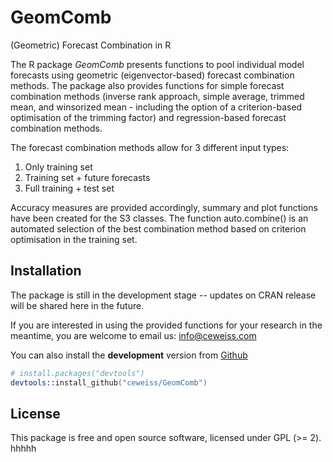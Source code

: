 # GeomComb
(Geometric) Forecast Combination in R

The R package *GeomComb* presents functions to pool individual model forecasts
using geometric (eigenvector-based) forecast combination methods. The package
also provides functions for simple forecast combination methods (inverse rank
approach, simple average, trimmed mean, and winsorized mean - including the 
option of a criterion-based optimisation of the trimming factor) and 
regression-based forecast combination methods.

The forecast combination methods allow for 3 different input types:
1) Only training set
2) Training set + future forecasts
3) Full training + test set

Accuracy measures are provided accordingly, summary and plot functions have
been created for the S3 classes. The function auto.combine() is an automated
selection of the best combination method based on criterion optimisation in
the training set.

## Installation
The package is still in the development stage -- updates on CRAN release will
be shared here in the future.

If you are interested in using the provided functions for your research in the
meantime, you are welcome to email us: info@ceweiss.com

You can also install the **development** version from
[Github](https://github.com/ceweiss/GeomComb)

```s
# install.packages("devtools")
devtools::install_github("ceweiss/GeomComb")
```

## License

This package is free and open source software, licensed under GPL (>= 2).
hhhhh



